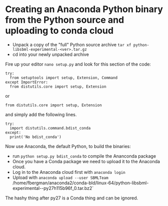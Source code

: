 # Creating an Anaconda Python binary from the Python source and uploading to conda cloud

* Unpack a copy of the "full" Python source archive `tar xf python-libsbml-experimental-<ver>.tar.gz`
* cd into your newly unpacked archive

Fire up your editor `nano setup.py` and look for this section of the code:

```
try:
  from setuptools import setup, Extension, Command
except ImportError:
  from distutils.core import setup, Extension
```

or 

```
from distutils.core import setup, Extension

```

and simply add the following lines.

```
try:
  import distutils.command.bdist_conda
except:
  print('No bdist_conda')

```

Now use Anaconda, the default Python, to build the binaries:

* run `python setup.py bdist_conda` to compile the Ananconda package
* Once you have a Conda package we need to upload it to the Anaconda cloud. 
* Log in to the Anaconda cloud first with `anaconda login`
* Upload with `anaconda upload --user SBMLTeam `/home/fbergman/anaconda2/conda-bld/linux-64/python-libsbml-experimental-<ver>-py27h115b96f_0.tar.bz2`

The hashy thing after py27 is a Conda thing and can be ignored.
